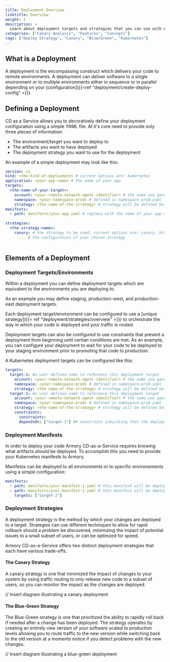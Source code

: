 ```yaml
---
title: Deployment Overview
linktitle: Overview
weight: 1
description: >
  Learn about deployment targets and strategies that you can use with Armory CD-as-a-Service. Deploy to Kubernetes using blue/green or canary strategies.
categories: ["Canary Analysis", "Features", "Concepts"]
tags: ["Deploy Strategy", "Canary", "Blue/Green", "Kubernetes"]
---
```


## What is a Deployment
A deployment is the encompassing construct which delivers your code to remote environments. A deployment
can deliver software to a single environment or to multiple environments either in sequence or in parallel
depending on your [configuration]({{<ref "deployment/create-deploy-config" >}}).

## Defining a Deployment

CD as a Service allows you to decoratively define your deployment configuration using a simple YAML file. At it's core
need to provide only three pieces of information:

* The environment/target you want to deploy to
* The artifacts you want to have deployed
* The deployment strategy you want to use for the deployment

An example of a simple deployment may look like this:
```yaml
version: v1
kind: <the-kind-of-deployment> # current options are: kubernetes
application: <your-app-name> # the name of your app
targets:
  <the-name-of-your-target>:
    account: <your-remote-network-agent-identifier> # the name you gave the RNA when you installed it in your prod cluster
    namespace: <your-namespace-prod> # defined in namespace-prod.yaml
    strategy: <the-name-of-the-strategy) # strategy will be defined below in the strategies block
manifests:
  - path: manifests/your-app.yaml # replace with the name of your app manifest
    
strategies:
  <the-strategy-name>:
    canary: # the strategy to be used, current options are: canary, blue-green
      ... # the configuration of your chosen strategy
      
```

## Elements of a Deployment

### Deployment Targets/Environments
Within a deployment you can define deployment targets which are equivalent to the environments you are
deploying to.

As an example you may define staging, production-west, and production-east deployment targets.

Each deployment target/environment can be configured to use a [unique strategy]({{< ref "deployment/strategies/overview" >}})
to orchestrate the way in which your code is deployed and your traffic is routed.

Deployment targets can also be configured to use constraints that prevent a deployment from beginning until certian 
conditions are met. As an example, you can configure your deployment to wait for your code to be deployed to your staging
environment prior to promoting that code to production. 

A Kubernetes deployment targets can be configured like this: 

```yaml
targets:
  target-1: #a user defined name to reference this deployment target
    account: <your-remote-network-agent-identifier> # the name you gave the RNA when you installed it in your prod cluster
    namespace: <your-namespace-prod> # defined in namespace-prod.yaml
    strategy: <the-name-of-the-strategy> # strategy will be defined below in the strategies block      
  target-2: #a user defined name to reference this deployment target
    account: <your-remote-network-agent-identifier> # the name you gave the RNA when you installed it in your prod cluster
    namespace: <your-namespace-prod> # defined in namespace-prod.yaml
    strategy: <the-name-of-the-strategy> # strategy will be defined below in the strategies block      
    constraints:
      constraints:
      dependsOn: ["target-1"] #A constraint indicating that the deployment to target-1 must complete successfully prior to begining the deployment to target-2
```
### Deployment Manifests

In order to deploy your code Armory CD-as-a-Service requires knowing what artifacts should be deployed. To accomplish this 
you need to provide your Kubernetes manifests to Armory. 

Manifests can be deployed to all environments or to specific environements using a simple configuration: 

```yaml
manifests:
  - path: manifests/your-manifest-1.yaml # this manifest will be deployed to all deployment targets defined in the targets block
  - path: manifests/your-manifest-1.yaml # this manifest will be deployed to the 'target-2' target defined in the targets block
    targets: ["target-2"]
```

### Deployment Strategies 
A deployment strategy is the method by which your changes are deployed to a target. Strategies can use different techniques
to allow for rapid rollback should a problem be discovered, minimizing the impact of potential issues to a small subset of users, 
or can be optimzed for speed. 

Armory CD-as-a-Service offers two distinct deployment strategies that each have various trade-offs.

#### The Canary Strategy

A canary strategy is one that minimized the impact of changes to your system by using traffic routing to only release new code to 
a subset of users, so you can monitor the impact as the changes are deployed.

// Insert diagram illustrating a canary deployment
              
#### The Blue-Green Strategy
The Blue-Green strategy is one that prioritized the ability to rapidly roll back if needed after a change has been deployed. 
The strategy operates by creating an entirely new version of your software scaled to production levels allowing you to route 
traffic to the new version while switching back to the old version at a moments notice if you detect problems with the new changes. 

// Insert diagram illustrating a blue-green deployment